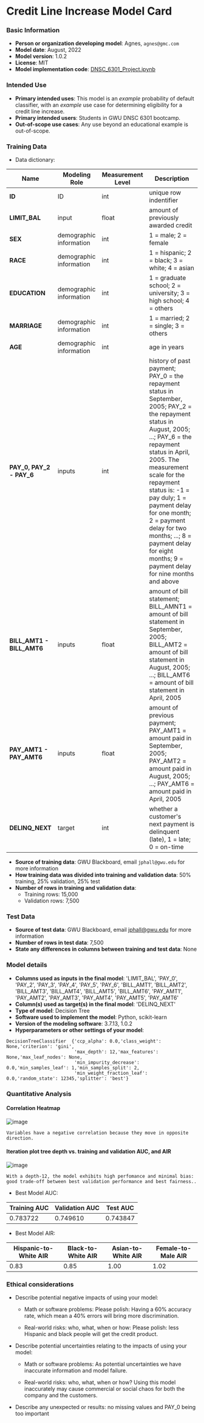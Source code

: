 # Credit Line Increase Model Card

### Basic Information

* **Person or organization developing model**: Agnes, `agnes@gmc.com`
* **Model date**: August, 2022
* **Model version**: 1.0.2
* **License**: MIT
* **Model implementation code**: [DNSC_6301_Project.ipynb](https://github.com/Agnes-Ngue/Hello-world/blob/main/GWU_DNSC_6301_project.ipynb)

### Intended Use
* **Primary intended uses**: This model is an *example* probability of default classifier, with an *example* use case for determining eligibility for a credit line increase.
* **Primary intended users**: Students in GWU DNSC 6301 bootcamp.
* **Out-of-scope use cases**: Any use beyond an educational example is out-of-scope.

### Training Data

* Data dictionary:

| Name | Modeling Role | Measurement Level| Description|
| ---- | ------------- | ---------------- | ---------- |
|**ID**| ID | int | unique row indentifier |
| **LIMIT_BAL** | input | float | amount of previously awarded credit |
| **SEX** | demographic information | int | 1 = male; 2 = female
| **RACE** | demographic information | int | 1 = hispanic; 2 = black; 3 = white; 4 = asian |
| **EDUCATION** | demographic information | int | 1 = graduate school; 2 = university; 3 = high school; 4 = others |
| **MARRIAGE** | demographic information | int | 1 = married; 2 = single; 3 = others |
| **AGE** | demographic information | int | age in years |
| **PAY_0, PAY_2 - PAY_6** | inputs | int | history of past payment; PAY_0 = the repayment status in September, 2005; PAY_2 = the repayment status in August, 2005; ...; PAY_6 = the repayment status in April, 2005. The measurement scale for the repayment status is: -1 = pay duly; 1 = payment delay for one month; 2 = payment delay for two months; ...; 8 = payment delay for eight months; 9 = payment delay for nine months and above |
| **BILL_AMT1 - BILL_AMT6** | inputs | float | amount of bill statement; BILL_AMNT1 = amount of bill statement in September, 2005; BILL_AMT2 = amount of bill statement in August, 2005; ...; BILL_AMT6 = amount of bill statement in April, 2005 |
| **PAY_AMT1 - PAY_AMT6** | inputs | float | amount of previous payment; PAY_AMT1 = amount paid in September, 2005; PAY_AMT2 = amount paid in August, 2005; ...; PAY_AMT6 = amount paid in April, 2005 |
| **DELINQ_NEXT**| target | int | whether a customer's next payment is delinquent (late), 1 = late; 0 = on-time |

* **Source of training data**: GWU Blackboard, email `jphall@gwu.edu` for more information
* **How training data was divided into training and validation data**: 50% training, 25% validation, 25% test
* **Number of rows in training and validation data**:
  * Training rows: 15,000
  * Validation rows: 7,500
 
### Test Data

* **Source of test data**: GWU Blackboard, email jphall@gwu.edu for more information
* **Number of rows in test data**: 7,500
* **State any differences in columns between training and test data**: None

### Model details

* **Columns used as inputs in the final model**: 'LIMIT_BAL',
       'PAY_0', 'PAY_2', 'PAY_3', 'PAY_4', 'PAY_5', 'PAY_6', 'BILL_AMT1',
       'BILL_AMT2', 'BILL_AMT3', 'BILL_AMT4', 'BILL_AMT5', 'BILL_AMT6',
       'PAY_AMT1', 'PAY_AMT2', 'PAY_AMT3', 'PAY_AMT4', 'PAY_AMT5', 'PAY_AMT6'
* **Column(s) used as target(s) in the final model**: 'DELINQ_NEXT'
* **Type of model**: Decision Tree
* **Software used to implement the model**: Python, scikit-learn
* **Version of the modeling software**: 3.7.13, 1.0.2
* **Hyperparameters or other settings of your model**:
```
DecisionTreeClassifier  {'ccp_alpha': 0.0,'class_weight': None,'criterion': 'gini',
                         'max_depth': 12,'max_features': None,'max_leaf_nodes': None,
                         'min_impurity_decrease': 0.0,'min_samples_leaf': 1,'min_samples_split': 2,
                         'min_weight_fraction_leaf': 0.0,'random_state': 12345,'splitter': 'best'}
```
### Quantitative Analysis

#### Correlation Heatmap

![image](https://user-images.githubusercontent.com/111556214/186575609-18b8e494-6bb5-48b7-9eef-2b818c1081cc.png)

```
Variables have a negative correlation because they move in opposite direction. 
```


#### Iteration plot tree depth vs. training and validation AUC, and AIR

![image](https://user-images.githubusercontent.com/111556214/187081025-9ac59e61-a76d-4a03-a3ba-8f1734aac09b.png)

```
With a depth-12, the model exhibits high perfomance and minimal bias: good trade-off between best validation performance and best fairness..

```
* Best Model AUC:

| Training AUC | Validation AUC | Test AUC |
|--------------|----------------|----------|
| 0.783722| 0.749610 | 0.743847 |

* Best Model AIR:

| Hispanic-to-White AIR | Black-to-White AIR | Asian-to-White AIR | Female-to-Male AIR |
|-----------------------|--------------------|--------------------|--------------------|
| 0.83|  0.85| 1.00|1.02 |

### Ethical considerations

* Describe potential negative impacts of using your model:

   * Math or software problems: Please polish:  Having a 60% accuracy rate, which mean a 40% errors will bring more discrimination. 
  
  
   * Real-world risks: who, what, when or how: Please polish: less Hispanic and black people will get the credit product. 
  
* Describe potential uncertainties relating to the impacts of using your model:

   * Math or software problems:   As potential uncertainties we have inaccurate information and model failure. 
   
   * Real-world risks: who, what, when or how?  Using this model inaccurately may cause commercial or social chaos for both the company and the customers.
  
*  Describe any unexpected or results: no missing values and PAY_0 being too important











  
   

